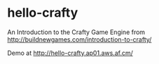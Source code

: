 hello-crafty
============

An Introduction to the Crafty Game Engine from http://buildnewgames.com/introduction-to-crafty/

Demo at http://hello-crafty.ap01.aws.af.cm/
